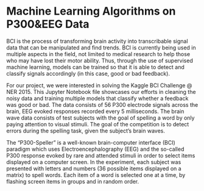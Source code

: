 # Machine Learning Algorithms on P300&EEG Data

BCI is the process of transforming brain activity into transcribable signal data that can be manipulated and find trends. BCI is currently being used in multiple aspects in the field, not limited to medical research to help those who may have lost their motor ability. Thus, through the use of supervised machine learning, models can be trained so that it is able to detect and classify signals accordingly (in this case, good or bad feedback).

For our project, we were interested in solving the Kaggle BCI Challenge @ NER 2015. This Jupyter Notebook file showcases our efforts in cleaning the noisy data and training multiple models that classify whether a feedback was good or bad. The data consists of 56 P300 electrode signals across the brain, EEG evoked responses recorded every 5 milliseconds. The brain wave data consists of test subjects with the goal of spelling a word by only paying attention to visual stimuli. The goal of the competition is to detect errors during the spelling task, given the subject’s brain waves.

The “P300-Speller” is a well-known brain-computer interface (BCI) paradigm which uses Electroencephalography (EEG) and the so-called P300 response evoked by rare and attended stimuli in order to select items displayed on a computer screen. In the experiment, each subject was presented with letters and numbers (36 possible items displayed on a matrix) to spell words. Each item of a word is selected one at a time, by flashing screen items in groups and in random order.

